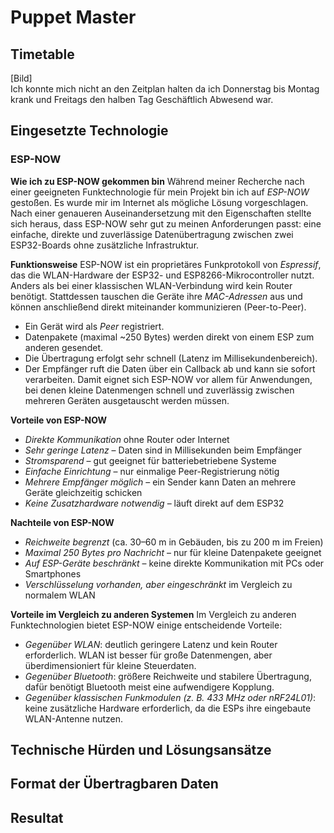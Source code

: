 # Puppet Master  

## Timetable  
[Bild]  
Ich konnte mich nicht an den Zeitplan halten da ich Donnerstag bis Montag krank und Freitags den halben Tag Geschäftlich Abwesend war.  

## Eingesetzte Technologie  
### ESP-NOW  
**Wie ich zu ESP-NOW gekommen bin** 
Während meiner Recherche nach einer geeigneten Funktechnologie für mein Projekt bin ich auf *ESP-NOW* gestoßen. Es wurde mir im Internet 
als mögliche Lösung vorgeschlagen. Nach einer genaueren Auseinandersetzung mit den Eigenschaften stellte sich heraus, dass ESP-NOW sehr 
gut zu meinen Anforderungen passt: eine einfache, direkte und zuverlässige Datenübertragung zwischen zwei ESP32-Boards ohne zusätzliche Infrastruktur.  

**Funktionsweise**
ESP-NOW ist ein proprietäres Funkprotokoll von *Espressif*, das die WLAN-Hardware der ESP32- und ESP8266-Mikrocontroller nutzt. Anders als bei 
einer klassischen WLAN-Verbindung wird kein Router benötigt. Stattdessen tauschen die Geräte ihre *MAC-Adressen* aus und können anschließend direkt 
miteinander kommunizieren (Peer-to-Peer).
* Ein Gerät wird als *Peer* registriert.
* Datenpakete (maximal ~250 Bytes) werden direkt von einem ESP zum anderen gesendet.
* Die Übertragung erfolgt sehr schnell (Latenz im Millisekundenbereich).
* Der Empfänger ruft die Daten über ein Callback ab und kann sie sofort verarbeiten.
Damit eignet sich ESP-NOW vor allem für Anwendungen, bei denen kleine Datenmengen schnell und zuverlässig zwischen mehreren Geräten ausgetauscht werden müssen.

**Vorteile von ESP-NOW**
* *Direkte Kommunikation* ohne Router oder Internet
* *Sehr geringe Latenz* – Daten sind in Millisekunden beim Empfänger
* *Stromsparend* – gut geeignet für batteriebetriebene Systeme
* *Einfache Einrichtung* – nur einmalige Peer-Registrierung nötig
* *Mehrere Empfänger möglich* – ein Sender kann Daten an mehrere Geräte gleichzeitig schicken
* *Keine Zusatzhardware notwendig* – läuft direkt auf dem ESP32

**Nachteile von ESP-NOW**
* *Reichweite begrenzt* (ca. 30–60 m in Gebäuden, bis zu 200 m im Freien)
* *Maximal 250 Bytes pro Nachricht* – nur für kleine Datenpakete geeignet
* *Auf ESP-Geräte beschränkt* – keine direkte Kommunikation mit PCs oder Smartphones
* *Verschlüsselung vorhanden, aber eingeschränkt* im Vergleich zu normalem WLAN

**Vorteile im Vergleich zu anderen Systemen**
Im Vergleich zu anderen Funktechnologien bietet ESP-NOW einige entscheidende Vorteile:
* *Gegenüber WLAN*: deutlich geringere Latenz und kein Router erforderlich. WLAN ist besser für große Datenmengen, aber überdimensioniert für kleine Steuerdaten.
* *Gegenüber Bluetooth*: größere Reichweite und stabilere Übertragung, dafür benötigt Bluetooth meist eine aufwendigere Kopplung.
* *Gegenüber klassischen Funkmodulen (z. B. 433 MHz oder nRF24L01)*: keine zusätzliche Hardware erforderlich, da die ESPs ihre eingebaute WLAN-Antenne nutzen.

## Technische Hürden und Lösungsansätze  

## Format der Übertragbaren Daten  

## Resultat  